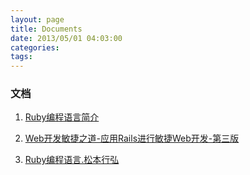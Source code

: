```yaml
---
layout: page
title: Documents
date: 2013/05/01 04:03:00
categories: 
tags: 
---
```


### 文档

1. [Ruby编程语言简介](http://pan.baidu.com/share/link?shareid=425273&uk=3590825929)

2. [Web开发敏捷之道-应用Rails进行敏捷Web开发-第三版](http://pan.baidu.com/share/link?shareid=425274&uk=3590825929)

3. [Ruby编程语言.松本行弘][1]

 [1]: http://pan.baidu.com/share/link?shareid=425275&uk=3590825929
